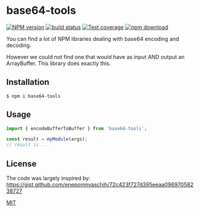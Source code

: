 # base64-tools

[![NPM version][npm-image]][npm-url]
[![build status][ci-image]][ci-url]
[![Test coverage][codecov-image]][codecov-url]
[![npm download][download-image]][download-url]

You can find a lot of NPM libraries dealing with base64 encoding and decoding.

However we could not find one that would have as input AND output an ArrayBuffer. This library does exactly this.

## Installation

`$ npm i base64-tools`

## Usage

```js
import { encodeBufferToBuffer } from 'base64-tools';

const result = myModule(args);
// result is ...
```

## License

The code was largely inspired by: https://gist.github.com/enepomnyaschih/72c423f727d395eeaa09697058238727

[MIT](./LICENSE)

[npm-image]: https://img.shields.io/npm/v/base64-tools.svg
[npm-url]: https://www.npmjs.com/package/base64-tools
[ci-image]: https://github.com/cheminfo/base64-tools/workflows/Node.js%20CI/badge.svg?branch=main
[ci-url]: https://github.com/cheminfo/base64-tools/actions?query=workflow%3A%22Node.js+CI%22
[codecov-image]: https://img.shields.io/codecov/c/github/cheminfo/base64-tools.svg
[codecov-url]: https://codecov.io/gh/cheminfo/base64-tools
[download-image]: https://img.shields.io/npm/dm/base64-tools.svg
[download-url]: https://www.npmjs.com/package/base64-tools
